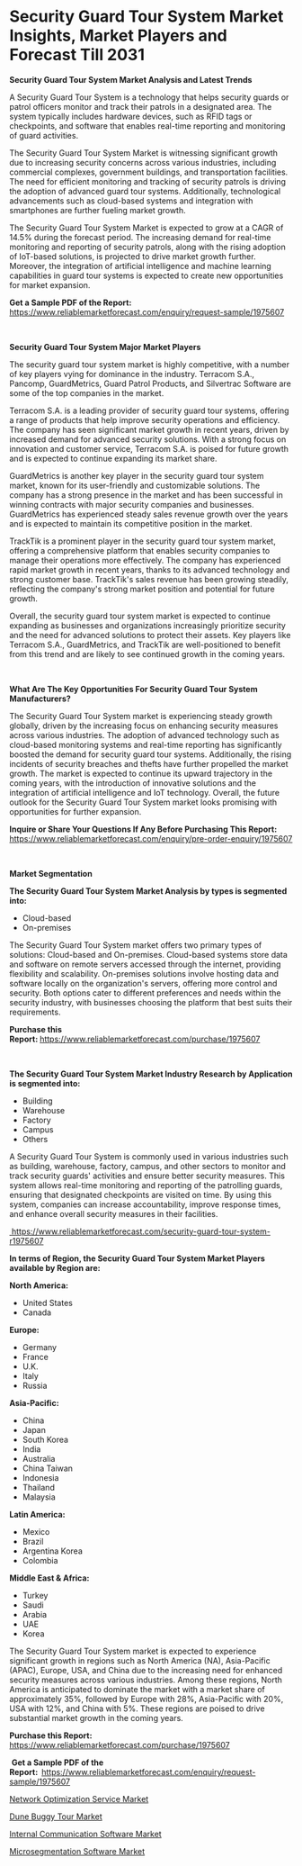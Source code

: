 <p><h1>Security Guard Tour System Market Insights, Market Players and Forecast Till 2031</h1></p><p><strong>Security Guard Tour System Market Analysis and Latest Trends</strong></p>
<p><p>A Security Guard Tour System is a technology that helps security guards or patrol officers monitor and track their patrols in a designated area. The system typically includes hardware devices, such as RFID tags or checkpoints, and software that enables real-time reporting and monitoring of guard activities.</p><p>The Security Guard Tour System Market is witnessing significant growth due to increasing security concerns across various industries, including commercial complexes, government buildings, and transportation facilities. The need for efficient monitoring and tracking of security patrols is driving the adoption of advanced guard tour systems. Additionally, technological advancements such as cloud-based systems and integration with smartphones are further fueling market growth.</p><p>The Security Guard Tour System Market is expected to grow at a CAGR of 14.5% during the forecast period. The increasing demand for real-time monitoring and reporting of security patrols, along with the rising adoption of IoT-based solutions, is projected to drive market growth further. Moreover, the integration of artificial intelligence and machine learning capabilities in guard tour systems is expected to create new opportunities for market expansion.</p></p>
<p><strong>Get a Sample PDF of the Report:&nbsp;</strong> <a href="https://www.reliablemarketforecast.com/enquiry/request-sample/1975607">https://www.reliablemarketforecast.com/enquiry/request-sample/1975607</a></p>
<p>&nbsp;</p>
<p><strong>Security Guard Tour System Major Market Players</strong></p>
<p><p>The security guard tour system market is highly competitive, with a number of key players vying for dominance in the industry. Terracom S.A., Pancomp, GuardMetrics, Guard Patrol Products, and Silvertrac Software are some of the top companies in the market.</p><p>Terracom S.A. is a leading provider of security guard tour systems, offering a range of products that help improve security operations and efficiency. The company has seen significant market growth in recent years, driven by increased demand for advanced security solutions. With a strong focus on innovation and customer service, Terracom S.A. is poised for future growth and is expected to continue expanding its market share.</p><p>GuardMetrics is another key player in the security guard tour system market, known for its user-friendly and customizable solutions. The company has a strong presence in the market and has been successful in winning contracts with major security companies and businesses. GuardMetrics has experienced steady sales revenue growth over the years and is expected to maintain its competitive position in the market.</p><p>TrackTik is a prominent player in the security guard tour system market, offering a comprehensive platform that enables security companies to manage their operations more effectively. The company has experienced rapid market growth in recent years, thanks to its advanced technology and strong customer base. TrackTik's sales revenue has been growing steadily, reflecting the company's strong market position and potential for future growth.</p><p>Overall, the security guard tour system market is expected to continue expanding as businesses and organizations increasingly prioritize security and the need for advanced solutions to protect their assets. Key players like Terracom S.A., GuardMetrics, and TrackTik are well-positioned to benefit from this trend and are likely to see continued growth in the coming years.</p></p>
<p>&nbsp;</p>
<p><strong>What Are The Key Opportunities For Security Guard Tour System Manufacturers?</strong></p>
<p><p>The Security Guard Tour System market is experiencing steady growth globally, driven by the increasing focus on enhancing security measures across various industries. The adoption of advanced technology such as cloud-based monitoring systems and real-time reporting has significantly boosted the demand for security guard tour systems. Additionally, the rising incidents of security breaches and thefts have further propelled the market growth. The market is expected to continue its upward trajectory in the coming years, with the introduction of innovative solutions and the integration of artificial intelligence and IoT technology. Overall, the future outlook for the Security Guard Tour System market looks promising with opportunities for further expansion.</p></p>
<p><strong>Inquire or Share Your Questions If Any Before Purchasing This Report:</strong> <a href="https://www.reliablemarketforecast.com/enquiry/pre-order-enquiry/1975607">https://www.reliablemarketforecast.com/enquiry/pre-order-enquiry/1975607</a></p>
<p>&nbsp;</p>
<p><strong>Market Segmentation</strong></p>
<p><strong>The Security Guard Tour System Market Analysis by types is segmented into:</strong></p>
<p><ul><li>Cloud-based</li><li>On-premises</li></ul></p>
<p><p>The Security Guard Tour System market offers two primary types of solutions: Cloud-based and On-premises. Cloud-based systems store data and software on remote servers accessed through the internet, providing flexibility and scalability. On-premises solutions involve hosting data and software locally on the organization's servers, offering more control and security. Both options cater to different preferences and needs within the security industry, with businesses choosing the platform that best suits their requirements.</p></p>
<p><strong>Purchase this Report:&nbsp;</strong><a href="https://www.reliablemarketforecast.com/purchase/1975607">https://www.reliablemarketforecast.com/purchase/1975607</a></p>
<p>&nbsp;</p>
<p><strong>The Security Guard Tour System Market Industry Research by Application is segmented into:</strong></p>
<p><ul><li>Building</li><li>Warehouse</li><li>Factory</li><li>Campus</li><li>Others</li></ul></p>
<p><p>A Security Guard Tour System is commonly used in various industries such as building, warehouse, factory, campus, and other sectors to monitor and track security guards' activities and ensure better security measures. This system allows real-time monitoring and reporting of the patrolling guards, ensuring that designated checkpoints are visited on time. By using this system, companies can increase accountability, improve response times, and enhance overall security measures in their facilities.</p></p>
<p><a href="https://www.reliablemarketforecast.com/security-guard-tour-system-r1975607">&nbsp;https://www.reliablemarketforecast.com/security-guard-tour-system-r1975607</a></p>
<p><strong>In terms of Region, the Security Guard Tour System Market Players available by Region are:</strong></p>
<p>
    <p> <strong> North America: </strong>
        <ul>
            <li>United States</li>
            <li>Canada</li>
        </ul>
        </p> 
    <p> <strong> Europe: </strong>
        <ul>
            <li>Germany</li>
            <li>France</li>
            <li>U.K.</li>
            <li>Italy</li>
            <li>Russia</li>
        </ul>
        </p> 
    <p> <strong> Asia-Pacific: </strong>
        <ul>
            <li>China</li>
            <li>Japan</li>
            <li>South Korea</li>
            <li>India</li>
            <li>Australia</li>
            <li>China Taiwan</li>
            <li>Indonesia</li>
            <li>Thailand</li>
            <li>Malaysia</li>
        </ul>
        </p> 
    <p> <strong> Latin America: </strong>
        <ul>
            <li>Mexico</li>
            <li>Brazil</li>
            <li>Argentina Korea</li>
            <li>Colombia</li>
        </ul>
        </p> 
    <p> <strong> Middle East & Africa: </strong>
        <ul>
            <li>Turkey</li>
            <li>Saudi</li>
            <li>Arabia</li>
            <li>UAE</li>
            <li>Korea</li>
        </ul>
    </p>
    </p>
<p><p>The Security Guard Tour System market is expected to experience significant growth in regions such as North America (NA), Asia-Pacific (APAC), Europe, USA, and China due to the increasing need for enhanced security measures across various industries. Among these regions, North America is anticipated to dominate the market with a market share of approximately 35%, followed by Europe with 28%, Asia-Pacific with 20%, USA with 12%, and China with 5%. These regions are poised to drive substantial market growth in the coming years.</p></p>
<p><strong>Purchase this Report: </strong><a href="https://www.reliablemarketforecast.com/purchase/1975607">https://www.reliablemarketforecast.com/purchase/1975607</a></p>
<p>&nbsp;<strong>Get a Sample PDF of the Report:&nbsp;&nbsp;</strong><a href="https://www.reliablemarketforecast.com/enquiry/request-sample/1975607">https://www.reliablemarketforecast.com/enquiry/request-sample/1975607</a></p>
<p><strong></strong></p>
<p><p><a href="https://github.com/gulaimolin/Market-Research-Report-List-5/blob/main/network-optimization-service-market.md">Network Optimization Service Market</a></p><p><a href="https://www.linkedin.com/pulse/global-dune-buggy-tour-market-size-expected-reach-cagr-153-report-uea9e">Dune Buggy Tour Market</a></p><p><a href="https://www.linkedin.com/pulse/global-internal-communication-software-market-status-2024-2ps6e">Internal Communication Software Market</a></p><p><a href="https://github.com/RoccoManning/Market-Research-Report-List-6/blob/main/microsegmentation-software-market.md">Microsegmentation Software Market</a></p></p>